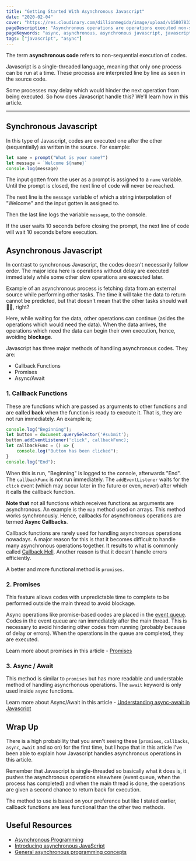 ```yaml
---
title: "Getting Started With Asynchronous Javascript"
date: "2020-02-04"
cover: "https://res.cloudinary.com/dillionmegida/image/upload/v1580783303/images/blogs_cover/async-js_hpna31.jpg"
pageDescription: "Asynchronous operations are operations executed non-sequentially. Javascript is single-threaded, it cannot run multiple operations, but it executes slow operations at a later time"
pageKeywords: "async, asynchronous, asynchronous javascript, javascript, async javascript, async js"
tags: ["javascript", "async"]
---
```


The term **asynchronous code** refers to non-sequential execution of codes.

Javascript is a single-threaded language, meaning that only one process can be run at a time. These processs are interpreted line by line as seen in the source code.

Some processes may delay which would hinder the next operation from being executed. So how does Javascript handle this? We'll learn how in this article.

---

## Synchronous Javascript

In this type of Javascript, codes are executed one after the other (sequentially) as written in the source. For example:

```javascript
let name = prompt("What is your name?")
let message = `Welcome ${name}`
console.log(message)
```

The input gotten from the user as a prompt is assigned to a `name` variable. Until the prompt is closed, the next line of code will never be reached.

The next line is the `message` variable of which a string interpolation of "Welcome" and the input gotten is assigned to.

Then the last line logs the variable `message`, to the console.

If the user waits 10 seconds before closing the prompt, the next line of code will wait 10 seconds before execution.

## Asynchronous Javascript

In contrast to synchronous Javascript, the codes doesn't necessarily follow order. The major idea here is operations without delay are executed immediately while some other slow operations are executed later.

Example of an asynchronous process is fetching data from an external source while performing other tasks. The time it will take the data to return cannot be predicted, but that doesn't mean that the other tasks should wait 💁‍♂️, right?

Here, while waiting for the data, other operations can continue (asides the operations which would need the data). When the data arrives, the operations which need the data can begin their own execution, hence, avoiding **blockage**.

Javascript has three major methods of handling asynchronous codes. They are:

- Callback Functions
- Promises
- Async/Await

### 1. Callback Functions

These are functions which are passed as arguments to other functions and are **call**ed **back** when the function is ready to execute it. That is, they are not run immediately. An example is;

```javascript
console.log("Beginning");
let button = document.querySelector('#submit');
button.addEventListener('click", callbackFunc);
let callbackFunc = () => {
    console.log("Button has been clicked");
}
console.log("End");
```

When this is run, "Beginning" is logged to the console, afterwards "End". The `callbackFunc` is not run immediately. The `addEventListener` waits for the `click` event (which may occur later in the future or even, never) after which it calls the callback function.

**Note that** not all functions which receives functions as arguments are asynchronous. An example is the `map` method used on arrays. This method works synchronously. Hence, callbacks for asynchronous operations are termed **Async Callbacks**.

Callback functions are rarely used for handling asynchronous operations nowadays. A major reason for this is that it becomes difficult to handle many asynchronous operations together. It results to what is commonly called [Callback Hell](http://callbackhell.com/). Another reason is that it doesn't handle errors efficiently.

A better and more functional method is `promises`.

### 2. Promises

This feature allows codes with unpredictable time to complete to be performed outside the main thread to avoid blockage.

Async operations like promise-based codes are placed in the [event queue](https://developer.mozilla.org/en/docs/Web/JavaScript/EventLoop). Codes in the event queue are ran immediately after the main thread. This is necessary to avoid hindering other codes from running (probably because of delay or errors). When the operations in the queue are completed, they are executed.

Learn more about promises in this article - [Promises](/p/javascript-promises)

### 3. Async / Await

This method is similar to `promises` but has more readable and understable method of handling asyncrhonous operations. The `await` keyword is only used inside `async` functions.

Learn more about Async/Await in this article - [Understanding async-await in Javascript](https://hackernoon.com/understanding-async-await-in-javascript-1d81bb079b2c)

## Wrap Up

There is a high probability that you aren't seeing these (`promises`, `callbacks`, `async`, `await` and so on) for the first time, but I hope that in this article I've been able to explain how Javascript handles asynchronous operations in this article.

Remember that Javascript is single-threaded so basically what it does is, it pushes the asynchronous operations elsewhere (event queue, when the process has completed) and when the main thread is done, the operations are given a second chance to return back for execution.

The method to use is based on your preference but like I stated earlier, callback functions are less functional than the other two methods.

## Useful Resources

- [Asynchronous Programming](https://eloquentjavascript.net/11_async.html)
- [Introducing asynchronous JavaScript](https://developer.mozilla.org/en-US/docs/Learn/JavaScript/Asynchronous/Introducing)
- [General asynchronous programming concepts](https://developer.mozilla.org/en-US/docs/Learn/JavaScript/Asynchronous/Concepts)
